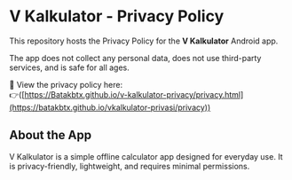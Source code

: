 # V Kalkulator - Privacy Policy

This repository hosts the Privacy Policy for the **V Kalkulator** Android app.

The app does not collect any personal data, does not use third-party services, and is safe for all ages.

📄 View the privacy policy here:  
👉([https://Batakbtx.github.io/v-kalkulator-privacy/privacy.html](https://batakbtx.github.io/vkalkulator-privasi/privacy))  

## About the App

V Kalkulator is a simple offline calculator app designed for everyday use. It is privacy-friendly, lightweight, and requires minimal permissions.
